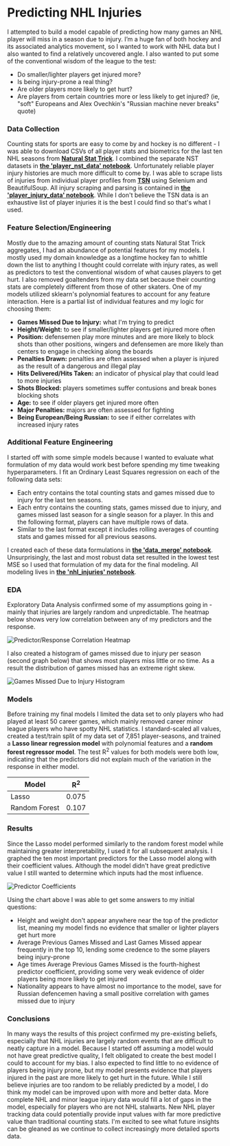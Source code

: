 # Predicting NHL Injuries

I attempted to build a model capable of predicting how many games an NHL player will miss in a season due to injury. I’m a huge fan of both hockey and its associated analytics movement, so I wanted to work with NHL data but I also wanted to find a relatively uncovered angle. I also wanted to put some of the conventional wisdom of the league to the test:
* Do smaller/lighter players get injured more?
* Is being injury-prone a real thing?
* Are older players more likely to get hurt?
* Are players from certain countries more or less likely to get injured? (ie, "soft" Europeans and Alex Ovechkin's "Russian machine never breaks" quote)

### Data Collection

Counting stats for sports are easy to come by and hockey is no different - I was able to download CSVs of all player stats and biometrics for the last ten NHL seasons from [**Natural Stat Trick**](https://www.naturalstattrick.com). I combined the separate NST datasets in [**the 'player_nst_data' notebook**](work/player_nst_data.ipynb). Unfortunately reliable player injury histories are much more difficult to come by. I was able to scrape lists of injuries from individual player profiles from [**TSN**](https://www.tsn.ca/nhl) using Selenium and BeautifulSoup. All injury scraping and parsing is contained in [**the 'player_injury_data' notebook**](work/player_injury_data.ipynb). While I don't believe the TSN data is an exhaustive list of player injuries it is the best I could find so that's what I used.

### Feature Selection/Engineering

Mostly due to the amazing amount of counting stats Natural Stat Trick aggregates, I had an abundance of potential features for my models. I mostly used my domain knowledge as a longtime hockey fan to whittle down the list to anything I thought could correlate with injury rates, as well as predictors to test the conventional wisdom of what causes players to get hurt. I also removed goaltenders from my data set because their counting stats are completely different from those of other skaters. One of my models utilized sklearn's polynomial features to account for any feature interaction. Here is a partial list of individual features and my logic for choosing them:
* **Games Missed Due to Injury:** what I'm trying to predict
* **Height/Weight:** to see if smaller/lighter players get injured more often
* **Position:** defensemen play more minutes and are more likely to block shots than other positions, wingers and defensemen are more likely than centers to engage in checking along the boards
* **Penalties Drawn:** penalties are often assessed when a player is injured as the result of a dangerous and illegal play
* **Hits Delivered/Hits Taken:** an indicator of physical play that could lead to more injuries
* **Shots Blocked:** players sometimes suffer contusions and break bones blocking shots
* **Age:** to see if older players get injured more often
* **Major Penalties:** majors are often assessed for fighting
* **Being European/Being Russian:** to see if either correlates with increased injury rates

### Additional Feature Engineering

I started off with some simple models because I wanted to evaluate what formulation of my data would work best before spending my time tweaking hyperparameters. I fit an Ordinary Least Squares regression on each of the following data sets:
* Each entry contains the total counting stats and games missed due to injury for the last ten seasons.
* Each entry contains the counting stats, games missed due to injury, and games missed last season for a single season for a player. In this and the following format, players can have multiple rows of data.
* Similar to the last format except it includes rolling averages of counting stats and games missed for all previous seasons.

I created each of these data formulations in [**the 'data_merge' notebook**](work/data_merge.ipynb). Unsurprisingly, the last and most robust data set resulted in the lowest test MSE so I used that formulation of my data for the final modeling. All modeling lives in [**the 'nhl_injuries' notebook**](nhl_injuries.ipynb).

### EDA

Exploratory Data Analysis confirmed some of my assumptions going in - mainly that injuries are largely random and unpredictable. The heatmap below shows very low correlation between any of my predictors and the response.  

![Predictor/Response Correlation Heatmap](img/heatmap.png)  

I also created a histogram of games missed due to injury per season (second graph below) that shows most players miss little or no time. As a result the distribution of games missed has an extreme right skew.  

![Games Missed Due to Injury Histogram](img/hist.png)  

### Models

Before training my final models I limited the data set to only players who had played at least 50 career games, which mainly removed career minor league players who have spotty NHL statistics. I standard-scaled all values, created a test/train split of my data set of 7,851 player-seasons, and trained a **Lasso linear regression model** with polynomial features and a **random forest regressor model**. The test R<sup>2</sup> values for both models were both low, indicating that the predictors did not explain much of the variation in the response in either model.

| Model         | R<sup>2</sup> |
| ------------- | ------------- |
| Lasso         | 0.075         |
| Random Forest | 0.107         |

### Results

Since the Lasso model performed similarly to the random forest model while maintaining greater interpretability, I used it for all subsequent analysis. I graphed the ten most important predictors for the Lasso model along with their coefficient values. Although the model didn't have great predictive value I still wanted to determine which inputs had the most influence.

![Predictor Coefficients](img/inference.png)

Using the chart above I was able to get some answers to my initial questions:
* Height and weight don't appear anywhere near the top of the predictor list, meaning my model finds no evidence that smaller or lighter players get hurt more
* Average Previous Games Missed and Last Games Missed appear frequently in the top 10, lending some credence to the some players being injury-prone
* Age times Average Previous Games Missed is the fourth-highest predictor coefficient, providing some very weak evidence of older players being more likely to get injured
* Nationality appears to have almost no importance to the model, save for Russian defencemen having a small positive correlation with games missed due to injury

### Conclusions

In many ways the results of this project confirmed my pre-existing beliefs, especially that NHL injuries are largely random events that are difficult to neatly capture in a model. Because I started off assuming a model would not have great predictive quality, I felt obligated to create the best model I could to account for my bias. I also expected to find little to no evidence of players being injury prone, but my model presents evidence that players injured in the past are more likely to get hurt in the future. While I still believe injuries are too random to be reliably predicted by a model, I do think my model can be improved upon with more and better data. More complete NHL and minor league injury data would fill a lot of gaps in the model, especially for players who are not NHL stalwarts. New NHL player tracking data could potentially provide input values with far more predictive value than traditional counting stats. I'm excited to see what future insights can be gleaned as we continue to collect increasingly more detailed sports data.
